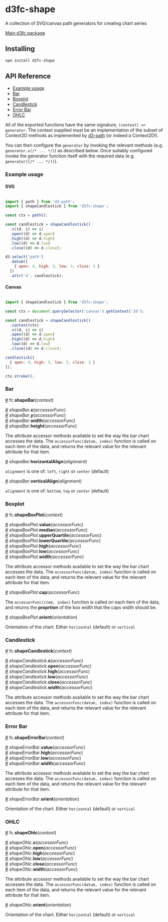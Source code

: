 # d3fc-shape

A collection of SVG/canvas path generators for creating chart series

[Main d3fc package](https://github.com/ScottLogic/d3fc)

## Installing

```bash
npm install d3fc-shape
```

## API Reference

* [Example usage](#example-usage)
* [Bar](#bar)
* [Boxplot](#boxplot)
* [Candlestick](#candlestick)
* [Error Bar](#error-bar)
* [OHLC](#ohlc)

All of the exported functions have the same signature, `(context) => generator`. The context supplied must be an implementation of the subset of Context2D methods as implemented by [d3-path](https://github.com/d3/d3-path) (or indeed a Context2D!).

You can then configure the `generator` by invoking the relevant methods (e.g. `generator.x(/* ... */)`) as described below. Once suitably configured invoke the generator function itself with the required data (e.g. `generator([/* ... */])`).

### Example usage

#### SVG

```javascript

import { path } from 'd3-path';
import { shapeCandlestick } from 'd3fc-shape';

const ctx = path();

const candlestick = shapeCandlestick()
  .x((d, i) => i)
  .open((d) => d.open)
  .high((d) => d.high)
  .low((d) => d.low)
  .close((d) => d.close);

d3.select('path')
  .datum([
    { open: 4, high: 5, low: 3, close: 3 }
  ])
  .attr('d', candlestick);

```

#### Canvas

```javascript

import { shapeCandlestick } from 'd3fc-shape';

const ctx = document.querySelector('canvas').getContext('2d');

const candlestick = shapeCandlestick()
  .context(ctx)
  .x((d, i) => i)
  .open((d) => d.open)
  .high((d) => d.high)
  .low((d) => d.low)
  .close((d) => d.close);

candlestick([
  { open: 4, high: 5, low: 3, close: 3 }
]);

ctx.stroke();

```

### Bar

<a name="shapeBar" href="#shapeBar">#</a> fc.**shapeBar**(*context*)

<a name="shapeBar_x" href="#shapeBar_x">#</a> *shapeBar*.**x**(*accessorFunc*)  
<a name="shapeBar_y" href="#shapeBar_y">#</a> *shapeBar*.**y**(*accessorFunc*)  
<a name="shapeBar_width" href="#shapeBar_width">#</a> *shapeBar*.**width**(*accessorFunc*)  
<a name="shapeBar_height" href="#shapeBar_height">#</a> *shapeBar*.**height**(*accessorFunc*)  

The attribute accessor methods available to set the way the bar chart accesses the data.
The `accessorFunc(datum, index)` function is called on each item of the data, and returns
the relevant value for the relevant attribute for that item.

<a name="shapeBar_horizontalAlign" href="#shapeBar_horizontalAlign">#</a> *shapeBar*.**horizontalAlign**(*alignment*)  

`alignment` is one of: `left`, `right` or `center` (default)

<a name="shapeBar_verticalAlign" href="#shapeBar_verticalAlign">#</a> *shapeBar*.**verticalAlign**(*alignment*)  

`alignment` is one of: `bottom`, `top` or `center` (default)

### Boxplot

<a name="shapeBoxPlot" href="#shapeBoxPlot">#</a> fc.**shapeBoxPlot**(*context*)

<a name="shapeBoxPlot_value" href="#shapeBoxPlot_value">#</a> *shapeBoxPlot*.**value**(*accessorFunc*)  
<a name="shapeBoxPlot_median" href="#shapeBoxPlot_median">#</a> *shapeBoxPlot*.**median**(*accessorFunc*)  
<a name="shapeBoxPlot_upperQuartile" href="#shapeBoxPlot_upperQuartile">#</a> *shapeBoxPlot*.**upperQuartile**(*accessorFunc*)  
<a name="shapeBoxPlot_lowerQuartile" href="#shapeBoxPlot_lowerQuartile">#</a> *shapeBoxPlot*.**lowerQuartile**(*accessorFunc*)  
<a name="shapeBoxPlot_high" href="#shapeBoxPlot_high">#</a> *shapeBoxPlot*.**high**(*accessorFunc*)  
<a name="shapeBoxPlot_low" href="#shapeBoxPlot_low">#</a> *shapeBoxPlot*.**low**(*accessorFunc*)  
<a name="shapeBoxPlot_width" href="#shapeBoxPlot_width">#</a> *shapeBoxPlot*.**width**(*accessorFunc*)  

The attribute accessor methods available to set the way the bar chart accesses the data.
The `accessorFunc(datum, index)` function is called on each item of the data, and returns
the relevant value for the relevant attribute for that item.

<a name="shapeBoxPlot_cap" href="#shapeBoxPlot_cap">#</a> *shapeBoxPlot*.**cap**(*accessorFunc*)  

The `accessorFunc(item, index)` function is called on each item of the data, and returns
the **proprtion** of the box width that the caps width should be.

<a name="shapeBoxPlot_orient" href="#shapeBoxPlot_orient">#</a> *shapeBoxPlot*.**orient**(*orientation*)  

Orientation of the chart. Either `horizontal` (default) or `vertical`

### Candlestick

<a name="shapeCandlestick" href="#shapeCandlestick">#</a> fc.**shapeCandlestick**(*context*)

<a name="shapeCandlestick_x" href="#shapeCandlestick_x">#</a> *shapeCandlestick*.**x**(*accessorFunc*)  
<a name="shapeCandlestick_open" href="#shapeCandlestick_open">#</a> *shapeCandlestick*.**open**(*accessorFunc*)  
<a name="shapeCandlestick_high" href="#shapeCandlestick_high">#</a> *shapeCandlestick*.**high**(*accessorFunc*)  
<a name="shapeCandlestick_low" href="#shapeCandlestick_low">#</a> *shapeCandlestick*.**low**(*accessorFunc*)  
<a name="shapeCandlestick_close" href="#shapeCandlestick_close">#</a> *shapeCandlestick*.**close**(*accessorFunc*)  
<a name="shapeCandlestick_width" href="#shapeCandlestick_width">#</a> *shapeCandlestick*.**width**(*accessorFunc*)  

The attribute accessor methods available to set the way the bar chart accesses the data.
The `accessorFunc(datum, index)` function is called on each item of the data, and returns
the relevant value for the relevant attribute for that item.

### Error Bar

<a name="shapeErrorBar" href="#shapeErrorBar">#</a> fc.**shapeErrorBar**(*context*)

<a name="shapeErrorBar_value" href="#shapeErrorBar_value">#</a> *shapeErrorBar*.**value**(*accessorFunc*)  
<a name="shapeErrorBar_high" href="#shapeErrorBar_high">#</a> *shapeErrorBar*.**high**(*accessorFunc*)  
<a name="shapeErrorBar_low" href="#shapeErrorBar_low">#</a> *shapeErrorBar*.**low**(*accessorFunc*)  
<a name="shapeErrorBar_width" href="#shapeErrorBar_width">#</a> *shapeErrorBar*.**width**(*accessorFunc*)  

The attribute accessor methods available to set the way the bar chart accesses the data.
The `accessorFunc(datum, index)` function is called on each item of the data, and returns
the relevant value for the relevant attribute for that item.

<a name="shapeErrorBar_orient" href="#shapeErrorBar_orient">#</a> *shapeErrorBar*.**orient**(*orientation*)  

Orientation of the chart. Either `horizontal` (default) or `vertical`

### OHLC

<a name="shapeOhlc" href="#shapeOhlc">#</a> fc.**shapeOhlc**(*context*)

<a name="shapeOhlc_x" href="#shapeOhlc_x">#</a> *shapeOhlc*.**x**(*accessorFunc*)  
<a name="shapeOhlc_open" href="#shapeOhlc_open">#</a> *shapeOhlc*.**open**(*accessorFunc*)  
<a name="shapeOhlc_high" href="#shapeOhlc_high">#</a> *shapeOhlc*.**high**(*accessorFunc*)  
<a name="shapeOhlc_low" href="#shapeOhlc_low">#</a> *shapeOhlc*.**low**(*accessorFunc*)  
<a name="shapeOhlc_close" href="#shapeOhlc_close">#</a> *shapeOhlc*.**close**(*accessorFunc*)  
<a name="shapeOhlc_width" href="#shapeOhlc_width">#</a> *shapeOhlc*.**width**(*accessorFunc*)  

The attribute accessor methods available to set the way the bar chart accesses the data.
The `accessorFunc(datum, index)` function is called on each item of the data, and returns
the relevant value for the relevant attribute for that item.

<a name="shapeOhlc_orient" href="#shapeOhlc_orient">#</a> *shapeOhlc*.**orient**(*orientation*)  

Orientation of the chart. Either `horizontal` (default) or `vertical`
